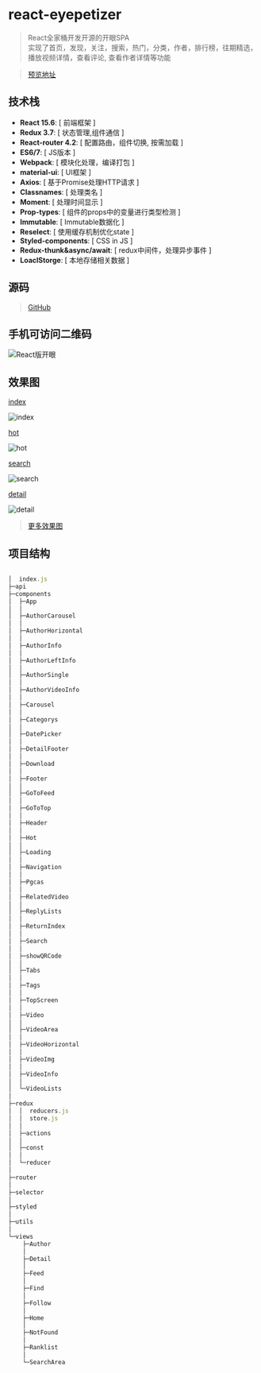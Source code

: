 # react-eyepetizer 

> React全家桶开发开源的开眼SPA    
> 实现了首页，发现，关注，搜索，热门，分类，作者，排行榜，往期精选，播放视频详情，查看评论, 查看作者详情等功能

> [预览地址](http://ldqblog.me/react-eyepetizer/dist/#/)


## 技术栈
* **React 15.6**: [ 前端框架 ]
* **Redux 3.7**: [ 状态管理,组件通信 ] 
* **React-router 4.2**: [ 配置路由，组件切换, 按需加载 ]
* **ES6/7**: [ JS版本 ]
* **Webpack**: [ 模块化处理，编译打包 ]
* **material-ui**: [ UI框架 ]
* **Axios**: [ 基于Promise处理HTTP请求 ]
* **Classnames**: [ 处理类名 ]
* **Moment**: [ 处理时间显示 ]
* **Prop-types**: [ 组件的props中的变量进行类型检测 ]
* **Immutable**: [ Immutable数据化 ]
* **Reselect**: [ 使用缓存机制优化state ]
* **Styled-components**: [ CSS in JS ]
* **Redux-thunk&async/await**: [ redux中间件，处理异步事件 ]
* **LoaclStorge**: [ 本地存储相关数据 ]




## 源码

> [GitHub](https://github.com/LDQ-first/react-eyepetizer)


## 手机可访问二维码

![React版开眼](http://ldqblog.me/react-eyepetizer/static/img/QR/mobile.png)


## 效果图



<a href="http://ldqblog.me/react-eyepetizer/static/result/index.gif">index</a>

![index](http://ldqblog.me/react-eyepetizer/static/result/shortcut/index.jpg)



<a href="http://ldqblog.me/react-eyepetizer/static/result/hot.gif">hot</a>

![hot](http://ldqblog.me/react-eyepetizer/static/result/shortcut/hot.jpg)


<a href="http://ldqblog.me/react-eyepetizer/static/result/search.gif">search</a>

![search](http://ldqblog.me/react-eyepetizer/static/result/shortcut/search.jpg)



<a href="http://ldqblog.me/react-eyepetizer/static/result/detail.gif">detail</a>

![detail](http://ldqblog.me/react-eyepetizer/static/result/shortcut/detail.jpg)


> [更多效果图](https://github.com/LDQ-first/react-eyepetizer/tree/master/static/result)



## 项目结构

```javascript 

│  index.js
├─api
├─components
│  ├─App
│  │      
│  ├─AuthorCarousel
│  │      
│  ├─AuthorHorizontal
│  │      
│  ├─AuthorInfo
│  │      
│  ├─AuthorLeftInfo
│  │      
│  ├─AuthorSingle
│  │      
│  ├─AuthorVideoInfo
│  │      
│  ├─Carousel
│  │      
│  ├─Categorys
│  │      
│  ├─DatePicker
│  │      
│  ├─DetailFooter
│  │      
│  ├─Download
│  │      
│  ├─Footer
│  │      
│  ├─GoToFeed
│  │      
│  ├─GoToTop
│  │      
│  ├─Header
│  │      
│  ├─Hot
│  │      
│  ├─Loading
│  │      
│  ├─Navigation
│  │      
│  ├─Pgcas
│  │      
│  ├─RelatedVideo
│  │      
│  ├─ReplyLists
│  │      
│  ├─ReturnIndex
│  │      
│  ├─Search
│  │      
│  ├─showQRCode
│  │      
│  ├─Tabs
│  │      
│  ├─Tags
│  │      
│  ├─TopScreen
│  │      
│  ├─Video
│  │      
│  ├─VideoArea
│  │      
│  ├─VideoHorizontal
│  │      
│  ├─VideoImg
│  │      
│  ├─VideoInfo
│  │      
│  └─VideoLists
│          
├─redux
│  │  reducers.js
│  │  store.js
│  │  
│  ├─actions
│  │      
│  ├─const
│  │      
│  └─reducer
│          
├─router
│      
├─selector
│      
├─styled
│      
├─utils
│      
└─views
    ├─Author
    │      
    ├─Detail
    │      
    ├─Feed
    │      
    ├─Find
    │      
    ├─Follow
    │      
    ├─Home
    │      
    ├─NotFound
    │      
    ├─Ranklist
    │      
    └─SearchArea
            

```


